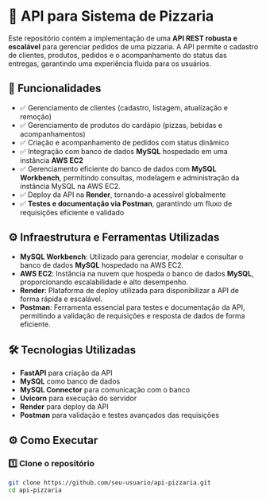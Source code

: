 # 🍕 API para Sistema de Pizzaria  

Este repositório contém a implementação de uma **API REST robusta e escalável** para gerenciar pedidos de uma pizzaria. A API permite o cadastro de clientes, produtos, pedidos e o acompanhamento do status das entregas, garantindo uma experiência fluida para os usuários.  

## 🚀 Funcionalidades  
- ✅ Gerenciamento de clientes (cadastro, listagem, atualização e remoção)  
- ✅ Gerenciamento de produtos do cardápio (pizzas, bebidas e acompanhamentos)  
- ✅ Criação e acompanhamento de pedidos com status dinâmico  
- ✅ Integração com banco de dados **MySQL** hospedado em uma instância **AWS EC2**
- ✅ Gerenciamento eficiente do banco de dados com **MySQL Workbench**, permitindo consultas, modelagem e administração da instância MySQL na AWS EC2.
- ✅ Deploy da API na **Render**, tornando-a acessível globalmente  
- ✅ **Testes e documentação via Postman**, garantindo um fluxo de requisições eficiente e validado

## ⚙️ Infraestrutura e Ferramentas Utilizadas

- **MySQL Workbench**: Utilizado para gerenciar, modelar e consultar o banco de dados **MySQL** hospedado na AWS EC2.
- **AWS EC2**: Instância na nuvem que hospeda o banco de dados **MySQL**, proporcionando escalabilidade e alto desempenho.
- **Render**: Plataforma de deploy utilizada para disponibilizar a API de forma rápida e escalável.
- **Postman**: Ferramenta essencial para testes e documentação da API, permitindo a validação de requisições e resposta de dados de forma eficiente.

## 🛠️ Tecnologias Utilizadas  
- **FastAPI** para criação da API  
- **MySQL** como banco de dados  
- **MySQL Connector** para comunicação com o banco  
- **Uvicorn** para execução do servidor  
- **Render** para deploy da API  
- **Postman** para validação e testes avançados das requisições  

## ⚙️ Como Executar  

### 1️⃣ Clone o repositório  
```bash
git clone https://github.com/seu-usuario/api-pizzaria.git
cd api-pizzaria
